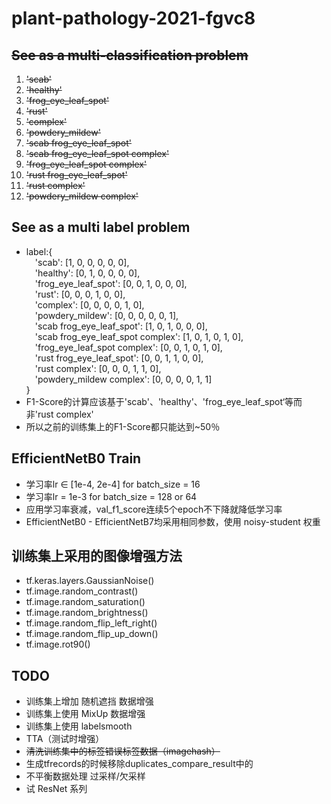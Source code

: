 # plant-pathology-2021-fgvc8
## ~~See as a multi-classification problem~~
1. ~~'scab'~~
2. ~~'healthy'~~
3. ~~'frog_eye_leaf_spot'~~
4. ~~'rust'~~
5. ~~'complex'~~
6. ~~'powdery_mildew'~~
7. ~~'scab frog_eye_leaf_spot'~~
8. ~~'scab frog_eye_leaf_spot complex'~~
9. ~~'frog_eye_leaf_spot complex'~~
10. ~~'rust frog_eye_leaf_spot'~~
11. ~~'rust complex'~~
12. ~~'powdery_mildew complex'~~
## See as a multi label problem
* label:{<br/>
&emsp;'scab': [1, 0, 0, 0, 0, 0],<br/>
&emsp;'healthy': [0, 1, 0, 0, 0, 0],<br/>
&emsp;'frog_eye_leaf_spot': [0, 0, 1, 0, 0, 0],<br/>
&emsp;'rust': [0, 0, 0, 1, 0, 0],<br/>
&emsp;'complex': [0, 0, 0, 0, 1, 0],<br/>
&emsp;'powdery_mildew': [0, 0, 0, 0, 0, 1],<br/>
&emsp;'scab frog_eye_leaf_spot': [1, 0, 1, 0, 0, 0],<br/>
&emsp;'scab frog_eye_leaf_spot complex': [1, 0, 1, 0, 1, 0],<br/>
&emsp;'frog_eye_leaf_spot complex': [0, 0, 1, 0, 1, 0],<br/>
&emsp;'rust frog_eye_leaf_spot': [0, 0, 1, 1, 0, 0],<br/>
&emsp;'rust complex': [0, 0, 0, 1, 1, 0],<br/>
&emsp;'powdery_mildew complex': [0, 0, 0, 0, 1, 1]<br/>
}<br/>
* F1-Score的计算应该基于'scab'、'healthy'、'frog_eye_leaf_spot‘等而非'rust complex'<br/>
* 所以之前的训练集上的F1-Score都只能达到~50％<br/>
## EfficientNetB0 Train
* 学习率lr ∈ [1e-4, 2e-4] for batch_size = 16<br/>
* 学习率lr = 1e-3 for batch_size = 128 or 64<br/>
* 应用学习率衰减，val_f1_score连续5个epoch不下降就降低学习率<br/>
* EfficientNetB0 - EfficientNetB7均采用相同参数，使用 noisy-student 权重<br/>
## 训练集上采用的图像增强方法
* tf.keras.layers.GaussianNoise()<br/>
* tf.image.random_contrast()<br/>
* tf.image.random_saturation()<br/>
* tf.image.random_brightness()<br/>
* tf.image.random_flip_left_right()<br/>
* tf.image.random_flip_up_down()<br/>
* tf.image.rot90()<br/>
## TODO
* 训练集上增加 随机遮挡 数据增强<br/>
* 训练集上使用 MixUp 数据增强<br/>
* 训练集上使用 labelsmooth<br/>
* TTA（测试时增强）<br/>
* ~~清洗训练集中的标签错误标签数据（imagehash）~~<br/>
* 生成tfrecords的时候移除duplicates_compare_result中的
* 不平衡数据处理 过采样/欠采样<br/>
* 试 ResNet 系列<br/>
